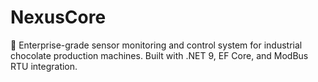 # NexusCore
🚀 Enterprise-grade sensor monitoring and control system for industrial chocolate production machines. Built with .NET 9, EF Core, and ModBus RTU integration.
